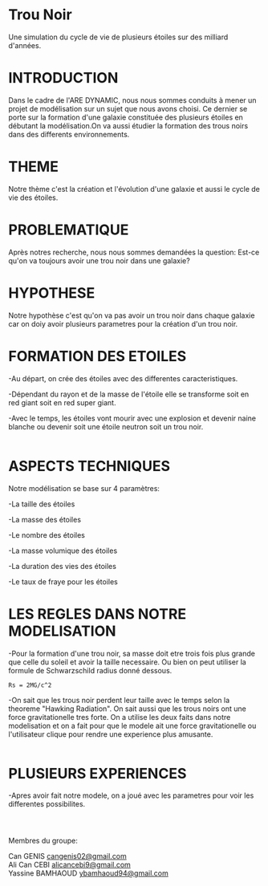 # Trou Noir

Une simulation du cycle de vie de plusieurs étoiles sur des milliard d'années.

# INTRODUCTION

Dans le cadre de l'ARE DYNAMIC, nous nous sommes conduits à mener un projet de modélisation sur un sujet que nous avons choisi. Ce dernier se porte sur la formation d'une galaxie constituée des plusieurs étoiles en débutant la modélisation.On va aussi étudier la formation des trous noirs dans des differents environnements.

# THEME

Notre thème c'est la création et l'évolution d'une galaxie et aussi le cycle de vie des étoiles.

# PROBLEMATIQUE

Après notres recherche, nous nous sommes demandées la question: Est-ce qu'on va toujours avoir une trou noir dans une galaxie?

# HYPOTHESE 

Notre hypothèse c'est qu'on va pas avoir un trou noir dans chaque galaxie car on doiy avoir plusieurs parametres pour la création d'un trou noir.




# FORMATION DES ETOILES
-Au départ, on crée des étoiles avec des differentes caracteristiques.

-Dépendant du rayon et de la masse de l'étoile elle se transforme soit en red giant soit en red super giant.

-Avec le temps, les étoiles vont mourir avec une explosion et devenir naine blanche ou devenir soit une étoile neutron soit  un trou noir.

<a href="https://zupimages.net/viewer.php?id=22/13/wqrb.jpg"><img src="https://zupimages.net/up/22/13/wqrb.jpg" alt="" /></a>

# ASPECTS TECHNIQUES
Notre modélisation se base sur 4 paramètres:

-La taille des étoiles

-La masse des étoiles

-Le nombre des étoiles

-La masse volumique des étoiles

-La duration des vies des étoiles

-Le taux de fraye pour les étoiles

# LES REGLES DANS NOTRE MODELISATION

-Pour la formation d'une trou noir, sa masse doit etre trois fois plus grande que celle du soleil et avoir la taille necessaire. Ou bien on peut utiliser la formule de Schwarzschild radius donné dessous.

`Rs = 2MG/c^2`

-On sait que les trous noir perdent leur taille avec le temps selon la theoreme "Hawking Radiation". On sait aussi que les trous noirs ont une force gravitationelle tres forte. On a utilise les deux faits dans notre modelisation et on a fait pour que le modele ait une force gravitationelle ou l'utilisateur clique pour rendre une experience plus amusante.



<a href="https://zupimages.net/viewer.php?id=22/15/a2xn.jpg"><img src="https://zupimages.net/up/22/15/a2xn.jpg" alt="" /></a>

# PLUSIEURS EXPERIENCES

-Apres avoir fait notre modele, on a joué avec les parametres pour voir les differentes possibilites.

<a href="https://zupimages.net/viewer.php?id=22/15/rrun.png"><img src="https://zupimages.net/up/22/15/rrun.png" alt="" /></a>

<a href="https://zupimages.net/viewer.php?id=22/15/97o5.png"><img src="https://zupimages.net/up/22/15/97o5.png" alt="" /></a>

<a href="https://zupimages.net/viewer.php?id=22/15/ophx.png"><img src="https://zupimages.net/up/22/15/ophx.png" alt="" /></a>

Membres du groupe:

Can GENIS cangenis02@gmail.com                       
Ali Can CEBI alicancebi9@gmail.com                     
Yassine BAMHAOUD ybamhaoud94@gmail.com

